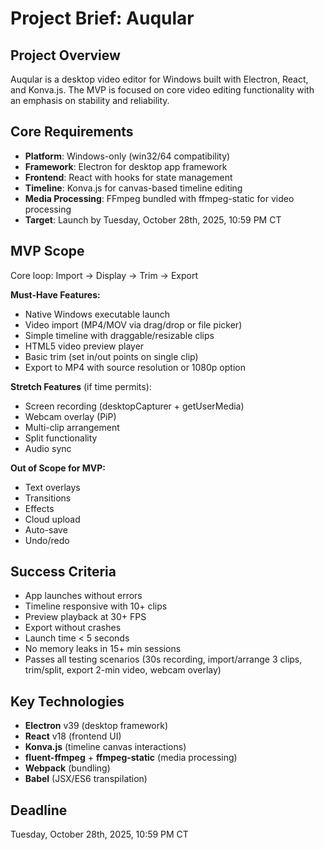# Project Brief: Auqular

## Project Overview
Auqular is a desktop video editor for Windows built with Electron, React, and Konva.js. The MVP is focused on core video editing functionality with an emphasis on stability and reliability.

## Core Requirements
- **Platform**: Windows-only (win32/64 compatibility)
- **Framework**: Electron for desktop app framework
- **Frontend**: React with hooks for state management
- **Timeline**: Konva.js for canvas-based timeline editing
- **Media Processing**: FFmpeg bundled with ffmpeg-static for video processing
- **Target**: Launch by Tuesday, October 28th, 2025, 10:59 PM CT

## MVP Scope
Core loop: Import → Display → Trim → Export

**Must-Have Features:**
- Native Windows executable launch
- Video import (MP4/MOV via drag/drop or file picker)
- Simple timeline with draggable/resizable clips
- HTML5 video preview player
- Basic trim (set in/out points on single clip)
- Export to MP4 with source resolution or 1080p option

**Stretch Features** (if time permits):
- Screen recording (desktopCapturer + getUserMedia)
- Webcam overlay (PiP)
- Multi-clip arrangement
- Split functionality
- Audio sync

**Out of Scope for MVP:**
- Text overlays
- Transitions
- Effects
- Cloud upload
- Auto-save
- Undo/redo

## Success Criteria
- App launches without errors
- Timeline responsive with 10+ clips
- Preview playback at 30+ FPS
- Export without crashes
- Launch time < 5 seconds
- No memory leaks in 15+ min sessions
- Passes all testing scenarios (30s recording, import/arrange 3 clips, trim/split, export 2-min video, webcam overlay)

## Key Technologies
- **Electron** v39 (desktop framework)
- **React** v18 (frontend UI)
- **Konva.js** (timeline canvas interactions)
- **fluent-ffmpeg** + **ffmpeg-static** (media processing)
- **Webpack** (bundling)
- **Babel** (JSX/ES6 transpilation)

## Deadline
Tuesday, October 28th, 2025, 10:59 PM CT

